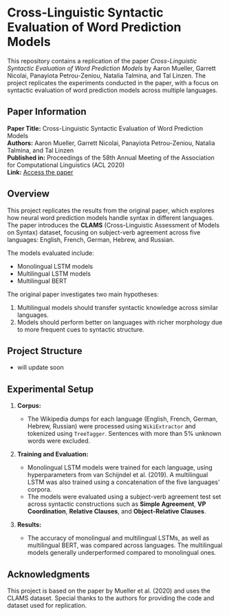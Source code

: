 # Cross-Linguistic Syntactic Evaluation of Word Prediction Models

This repository contains a replication of the paper *Cross-Linguistic Syntactic Evaluation of Word Prediction Models* by Aaron Mueller, Garrett Nicolai, Panayiota Petrou-Zeniou, Natalia Talmina, and Tal Linzen. The project replicates the experiments conducted in the paper, with a focus on syntactic evaluation of word prediction models across multiple languages.

## Paper Information

**Paper Title:** Cross-Linguistic Syntactic Evaluation of Word Prediction Models  
**Authors:** Aaron Mueller, Garrett Nicolai, Panayiota Petrou-Zeniou, Natalia Talmina, and Tal Linzen  
**Published in:** Proceedings of the 58th Annual Meeting of the Association for Computational Linguistics (ACL 2020)  
**Link:** [Access the paper](https://aclanthology.org/2020.acl-main.490/)  

## Overview

This project replicates the results from the original paper, which explores how neural word prediction models handle syntax in different languages. The paper introduces the **CLAMS** (Cross-Linguistic Assessment of Models on Syntax) dataset, focusing on subject-verb agreement across five languages: English, French, German, Hebrew, and Russian.

The models evaluated include:
- Monolingual LSTM models
- Multilingual LSTM models
- Multilingual BERT

The original paper investigates two main hypotheses:
1. Multilingual models should transfer syntactic knowledge across similar languages.
2. Models should perform better on languages with richer morphology due to more frequent cues to syntactic structure.

## Project Structure

- will update soon

## Experimental Setup

1. **Corpus:**
   - The Wikipedia dumps for each language (English, French, German, Hebrew, Russian) were processed using `WikiExtractor` and tokenized using `TreeTagger`. Sentences with more than 5% unknown words were excluded.

2. **Training and Evaluation:**
   - Monolingual LSTM models were trained for each language, using hyperparameters from van Schijndel et al. (2019). A multilingual LSTM was also trained using a concatenation of the five languages’ corpora.
   - The models were evaluated using a subject-verb agreement test set across syntactic constructions such as **Simple Agreement**, **VP Coordination**, **Relative Clauses**, and **Object-Relative Clauses**.

3. **Results:**
   - The accuracy of monolingual and multilingual LSTMs, as well as multilingual BERT, was compared across languages. The multilingual models generally underperformed compared to monolingual ones.


## Acknowledgments

This project is based on the paper by Mueller et al. (2020) and uses the CLAMS dataset. Special thanks to the authors for providing the code and dataset used for replication.

